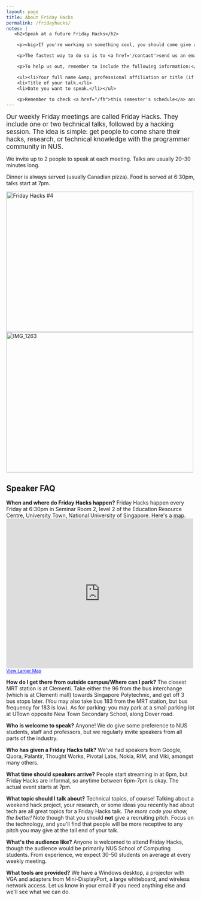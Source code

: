 ```yaml
---
layout: page
title: About Friday Hacks
permalink: /fridayhacks/
notes: |
   <h2>Speak at a future Friday Hacks</h2>

    <p><big>If you're working on something cool, you should come give a talk!</big></p>

    <p>The fastest way to do so is to <a href='/contact'>send us an email</a>.</p>

    <p>To help us out, remember to include the following information:</p>

    <ul><li>Your full name &amp; professional affiliation or title (if you have one)</li>
    <li>Title of your talk.</li>
    <li>Date you want to speak.</li></ul>

    <p>Remember to check <a href="/fh">this semester's schedule</a> and pick an available slot.</p>     
---
```

<big>Our weekly Friday meetings are called Friday Hacks. They include one or two technical talks, followed by a hacking session. The idea is simple: get people to come share their hacks, research, or technical knowledge with the programmer community in NUS.</big>

We invite up to 2 people to speak at each meeting. Talks are usually 20-30 minutes long.

Dinner is always served (usually Canadian pizza). Food is served at 6:30pm, talks start at 7pm.

<img src="http://farm7.static.flickr.com/6060/6213498348_421755d52b.jpg" alt="Friday Hacks #4" width="500" height="375" /><img src="http://farm7.static.flickr.com/6188/6131470651_613b675a79.jpg" alt="IMG_1263" width="500" height="375" />
<h2>Speaker FAQ</h2>
<strong>When and where do Friday Hacks happen?</strong>
Friday Hacks happen every Friday at 6:30pm in Seminar Room 2, level 2 of the Education Resource Centre, University Town, National University of Singapore. Here's a <a href="/res//2011/12/fridayhacksmap.gif">map</a>.

<iframe width="500" height="400" frameborder="0" scrolling="no" marginheight="0" marginwidth="0" src="https://maps.google.com/maps?f=q&amp;source=s_q&amp;hl=en&amp;geocode=&amp;q=education+resource+centre&amp;aq=&amp;sll=1.305672,103.772687&amp;sspn=0.002912,0.004823&amp;ie=UTF8&amp;hq=education+resource+centre&amp;hnear=&amp;t=m&amp;cid=13777841204977805871&amp;ll=1.315583,103.776083&amp;spn=0.034323,0.04283&amp;z=14&amp;iwloc=A&amp;output=embed"></iframe><br /><small><a href="https://maps.google.com/maps?f=q&amp;source=embed&amp;hl=en&amp;geocode=&amp;q=education+resource+centre&amp;aq=&amp;sll=1.305672,103.772687&amp;sspn=0.002912,0.004823&amp;ie=UTF8&amp;hq=education+resource+centre&amp;hnear=&amp;t=m&amp;cid=13777841204977805871&amp;ll=1.315583,103.776083&amp;spn=0.034323,0.04283&amp;z=14&amp;iwloc=A" style="color:#0000FF;text-align:left">View Larger Map</a></small>

<strong>How do I get there from outside campus/Where can I park?</strong>
The closest MRT station is at Clementi. Take either the 96 from the bus interchange (which is at Clementi mall) towards Singapore Polytechnic, and get off 3 bus stops later. (You may also take bus 183 from the MRT station, but bus frequency for 183 is low). As for parking: you may park at a small parking lot at UTown opposite New Town Secondary School, along Dover road.

<strong>Who is welcome to speak?</strong>
Anyone! We do give some preference to NUS students, staff and professors, but we regularly invite speakers from all parts of the industry.

<strong>Who has given a Friday Hacks talk?</strong>
We've had speakers from Google, Quora, Palantir, Thought Works, Pivotal Labs, Nokia, RIM,  and Viki, amongst many others.

<strong>What time should speakers arrive?</strong>
People start streaming in at 6pm, but Friday Hacks are informal, so anytime between 6pm-7pm is okay. The actual event starts at 7pm.

<strong>What topic should I talk about?</strong>
Technical topics, of course! Talking about a weekend hack project, your research, or some ideas you recently had about tech are all great topics for a Friday Hacks talk. <em>The more code you show, the better!</em> Note though that you should <strong>not</strong> give a recruiting pitch. Focus on the technology, and you'll find that people will be more receptive to any pitch you may give at the tail end of your talk.

<strong>What's the audience like?</strong>
Anyone is welcomed to attend Friday Hacks, though the audience would be primarily NUS School of Computing students. From experience, we expect 30-50 students on average at every weekly meeting.

<strong>What tools are provided?</strong>
We have a Windows desktop, a projector with VGA and adapters from Mini-DisplayPort, a large whiteboard, and wireless network access. Let us know in your email if you need anything else and we'll see what we can do.

&nbsp;
